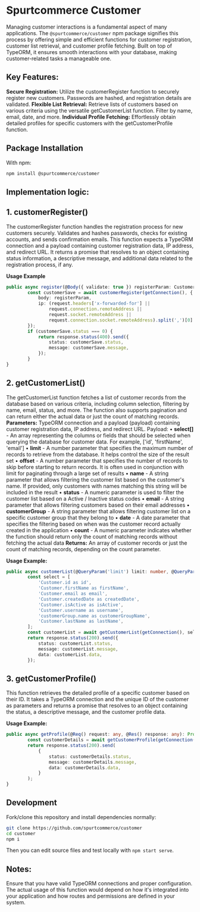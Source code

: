 # Spurtcommerce Customer

Managing customer interactions is a fundamental aspect of many applications. The `@spurtcommerce/customer` npm package signifies this process by offering simple and efficient functions for customer registration, customer list retrieval, and customer profile fetching. 
Built on top of TypeORM, it ensures smooth interactions with your database, making customer-related tasks a manageable one.

## Key Features:
**Secure Registration:**
Utilize the customerRegister function to securely register new customers. Passwords are hashed, and registration details are validated.
**Flexible List Retrieval:**
Retrieve lists of customers based on various criteria using the versatile getCustomerList function. Filter by name, email, date, and more.
**Individual Profile Fetching:**
Effortlessly obtain detailed profiles for specific customers with the getCustomerProfile function.

## Package Installation
With npm:
```bash
npm install @spurtcommerce/customer
```

## Implementation logic:

## 1. customerRegister()
The customerRegister  function handles the registration process for new customers securely. Validates and hashes passwords, checks for existing accounts, and sends confirmation emails. 
This function expects a TypeORM connection and a payload containing customer registration data, IP address, and redirect URL. It returns a promise that resolves to an object containing status information, a descriptive message, and additional data related to the registration process, if any.

**Usage Example**
```ts
public async register(@Body({ validate: true }) registerParam: CustomerRegisterRequest, @Req() request: any, @Res() response: any): Promise<any> {
        const customerSave = await customerRegister(getConnection(), {
            body: registerParam,
            ip: (request.headers['x-forwarded-for'] ||
                request.connection.remoteAddress ||
                request.socket.remoteAddress ||
                request.connection.socket.remoteAddress).split(',')[0]
        });
        if (customerSave.status === 0) {
            return response.status(400).send({
                status: customerSave.status,
                message: customerSave.message,
            });
        }
}
```
## 2. getCustomerList()
The getCustomerList function fetches a list of customer records from the database based on various criteria, including column selection, filtering by name, email, status, and more. The function also supports pagination and can return either the actual data or just the count of matching records. 
**Parameters:**
TypeORM connection and a payload (payload) containing customer registration data, IP address, and redirect URL. 
Payload:
    • **select[]** - An array representing the columns or fields that should be selected when querying the database for customer data. For example, ['id', 'firstName', 'email']
    • **limit** - A number parameter that specifies the maximum number of records to retrieve from the database. It helps control the size of the result set
    • **offset** - A number parameter that specifies the number of records to skip before starting to return records. It is often used in conjunction with limit for paginating through a large set of results
    • **name** - A string parameter that allows filtering the customer list based on the customer's name. If provided, only customers with names matching this string will be included in the result
    • **status** - A numeric parameter is used to filter the customer list based on a Active / Inactive status codes
    • **email** - A string parameter that allows filtering customers based on their email addresses
    • **customerGroup**  - A string parameter that allows filtering customer list on a specific customer group that they belong to
    • **date** - A date parameter that specifies the filtering based on when was the customer record actually created in the application
    • **count** - A numeric parameter  indicates whether the function should return only the count of matching records without fetching the actual data
**Returns:**
An array of customer records or just the count of matching records, depending on the count parameter.

**Usage Example:**
````ts
public async customerList(@QueryParam('limit') limit: number, @QueryParam('offset') offset: number, @QueryParam('name') name: string, @QueryParam('status') status: string, @QueryParam('email') email: string, @QueryParam('customerGroup') customerGroup: string, @QueryParam('date') date: string, @QueryParam('count') count: number | boolean, @Res() response: any): Promise<any> {
        const select = [
            'Customer.id as id',
            'Customer.firstName as firstName',
            'Customer.email as email',
            'Customer.createdDate as createdDate',
            'Customer.isActive as isActive',
            'Customer.username as username',
            'customerGroup.name as customerGroupName',
            'Customer.lastName as lastName',
        ];
        const customerList = await getCustomerList(getConnection(), select, limit, offset, name, status ? 1 : 0, email, customerGroup, date, count ? 1 : 0);
        return response.status(200).send({
            status: customerList.status,
            message: customerList.message,
            data: customerList.data,
        });
````

## 3. getCustomerProfile()
This function retrieves the detailed profile of a specific customer based on their ID. It takes a TypeORM connection and the unique ID of the customer as parameters and returns a promise that resolves to an object containing the status, a descriptive message, and the customer profile data.

**Usage Example:**
````ts
public async getProfile(@Req() request: any, @Res() response: any): Promise<any> {
        const customerDetails = await getCustomerProfile(getConnection(), request.user.id);
        return response.status(200).send(
            {
                status: customerDetails.status,
                message: customerDetails.message,
                data: customerDetails.data,
            }
        );
}
````

## Development
Fork/clone this repository and install dependencies normally:
````bash
git clone https://github.com/spurtcommerce/customer
cd customer
npm i
````
Then you can edit source files and test locally with `npm start serve`.

## Notes:
Ensure that you have valid TypeORM connections and proper configuration. The actual usage of this function would depend on how it's integrated into your application and how routes and permissions are defined in your system.